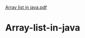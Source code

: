 [Array list in java.pdf](https://github.com/ms0208/Array-list-in-java/files/9275873/Array.list.in.java.pdf)
# Array-list-in-java

